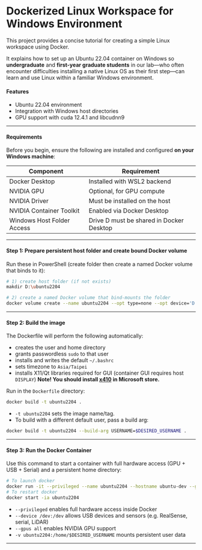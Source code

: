 ﻿# Dockerized Linux Workspace for Windows Environment

This project provides a concise tutorial for creating a simple Linux workspace using Docker. 

It explains how to set up an Ubuntu 22.04 container on Windows so **undergraduate** and **first-year graduate students** in our lab—who often encounter difficulties installing a native Linux OS as their first step—can learn and use Linux within a familiar Windows environment.

#### **Features**
- Ubuntu 22.04 environment
- Integration with Windows host directories
- GPU support with cuda 12.4.1 and libcudnn9

---

#### Requirements 

Before you begin, ensure the following are installed and configured **on your Windows machine**:

| Component                  | Requirement                                      |
|----------------------------|--------------------------------------------------|
| Docker Desktop             | Installed with WSL2 backend                      |
| NVIDIA GPU                 | Optional, for GPU compute                        |
| NVIDIA Driver              | Must be installed on the host                    |
| NVIDIA Container Toolkit   | Enabled via Docker Desktop                       |
| Windows Host Folder Access | Drive D must be shared in Docker Desktop         |

---

#### Step 1: Prepare persistent host folder and create bound Docker volume

Run these in PowerShell (create folder then create a named Docker volume that binds to it):

```bash
# 1) create host folder (if not exists)
makdir D:\ubuntu2204

# 2) create a named Docker volume that bind-mounts the folder
docker volume create --name ubuntu2204 --opt type=none --opt device='D:\ubuntu2204' --opt o=bind
```

---

#### Step 2: Build the image
The Dockerfile will perform the following automatically:

* creates the user and home directory
* grants passwordless `sudo` to that user
* installs and writes the default `~/.bashrc`
* sets timezone to `Asia/Taipei`
* installs X11/Qt libraries required for GUI (container GUI requires host `DISPLAY`)
**Note! You should install [x410](https://www.microsoft.com/store/productId/9PM8LP83G3L3?ocid=libraryshare) in Microsoft store.**

Run in the `Dockerfile` directory:

```bash
docker build -t ubuntu2204 .
```

* `-t ubuntu2204` sets the image name/tag.
* To build with a different default user, pass a build arg:

```bash
docker build -t ubuntu2204 --build-arg USERNAME=$DESIRED_USERNAME .
```


---

#### Step 3: Run the Docker Container

Use this command to start a container with full hardware access (GPU + USB + Serial) and a persistent home directory:

```bash
# To launch docker
docker run -it --privileged --name ubuntu2204 --hostname ubuntu-dev --gpus all --device /dev:/dev -e DISPLAY=host.docker.internal:0.0 -e QT_XCB_FORCE_SOFTWARE_OPENGL=1 -v ubuntu2204:/home/$DESIRED_USERNAME ubuntu2204:dev
# To restart docker
docker start -ia ubuntu2204
````

* `--privileged` enables full hardware access inside Docker
* `--device /dev:/dev` allows USB devices and sensors (e.g. RealSense, serial, LiDAR)
* `--gpus all` enables NVIDIA GPU support
* `-v ubuntu2204:/home/$DESIRED_USERNAME` mounts persistent user data
---